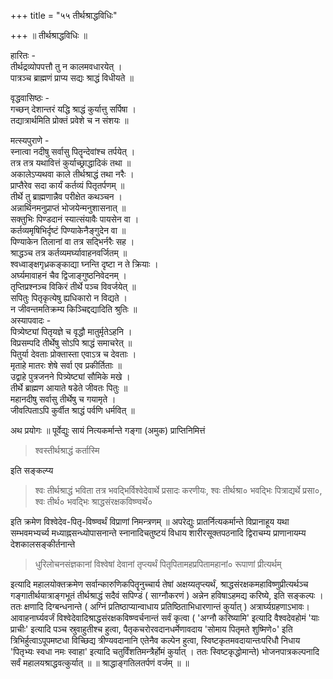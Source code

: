 +++
title = "५५ तीर्थश्राद्धविधिः"

+++
॥ तीर्थश्राद्धविधिः ॥

हारितः -  
तीर्थद्रव्योपपत्तौ तु न कालमवधारयेत् ।  
पात्रञ्च ब्राह्मणं प्राप्य सद्यः श्राद्धं विधीयते ॥

वृद्धवासिष्ठः -  
गच्छन् देशान्तरं यद्धि श्राद्धं कुर्यात्तु सर्पिषा ।  
तद्यात्रार्थमिति प्रोक्तं प्रवेशे च न संशयः ॥

मत्स्यपुराणे -  
स्नात्वा नदीषु सर्वासु पितॄन्देवांश्च तर्पयेत् ।  
तत्र तत्र यथावित्तं कुर्याच्छ्राद्धादिकं तथा ॥  
अकालेऽप्यथवा काले तीर्थश्राद्धं तथा नरैः ।  
प्राप्तैरेव सदा कार्यं कर्तव्यं पितृतर्पणम् ॥  
तीर्थे तु ब्राह्मणान्नैव परीक्षेत कथञ्चन ।  
अन्नार्थिनमनुप्राप्तं भोजयेन्मनुशासनात् ॥  
सक्तुभिः पिण्डदानं स्यात्संयावैः पायसेन वा ।  
कर्तव्यमृषिभिर्दृष्टं पिण्याकेनैङ्गुदेन वा ॥  
पिण्याकेन तिलानां वा तत्र सद्भिर्नरैः सह ।  
श्राद्धञ्च तत्र कर्तव्यमर्घ्यावाहनवर्जितम् ॥  
श्वध्वाङ्क्षगृध्रकङ्काद्या घ्नन्ति दृष्टा न ते क्रियाः ।  
अर्घ्यमावाहनं चैव द्विजाङ्गुष्ठनिवेदनम् ।  
तृप्तिप्रश्नञ्च विकिरं तीर्थे पञ्च विवर्जयेत् ॥  
सपितुः पितृकृत्येषु ह्यधिकारो न विद्यते ।  
न जीवन्तमतिक्रम्य किञ्चिद्दद्यादिति श्रुतिः ॥  
अस्यापवादः -  
पित्र्येष्ट्यां पितृयज्ञे च वृद्धौ मातुर्मृतेऽहनि ।  
विप्रसम्पदि तीर्थेषु सोऽपि श्राद्धं समाचरेत् ॥  
पितुर्या देवताः प्रोक्तास्ता एवाऽत्र च देवताः ।  
मृताहे मातरः शेषे सर्वा एव प्रकीर्तिताः ॥  
उद्वाहे पुत्रजनने पित्र्येष्ट्यां सौमिके मखे ।  
तीर्थे ब्राह्मण आयाते षडेते जीवतः पितुः ॥  
महानदीषु सर्वासु तीर्थेषु च गयामृते ।  
जीवत्पिताऽपि कुर्वीत श्राद्धं पर्वणि धर्मवित् ॥

अथ प्रयोगः ॥ पूर्वेद्युः सायं नित्यकर्मान्ते गङ्गा (अमुक) प्राप्तिनिमित्तं

> श्वस्तीर्थश्राद्धं कर्तास्मि

इति सङ्कल्प्य

> श्वः तीर्थश्राद्धं भविता तत्र भवद्भिर्विश्वेदेवार्थे प्रसादः करणीयः, श्वः तीर्थश्रा० भवद्भिः पित्राद्यर्थे प्रसा०, श्वः तीर्थ० भवद्भिः श्राद्धसंरक्षकविष्ण्वर्थे०

इति क्रमेण विश्वेदेव-पितृ-विष्ण्वर्थं विप्राणां निमन्त्रणम् ॥ अपरेद्युः प्रातर्नित्यकर्मान्ते विप्रानाहूय यथा सम्भवमभ्यर्च्य मध्याह्नसन्ध्योपासनान्ते स्नानादिचतुष्टयं विधाय शारीरसूक्तपठनादि द्विराचम्य प्राणानायम्य देशकालसङ्कीर्तनान्ते

> धुरिलोचनसंज्ञकानां विश्वेषां देवानां तृप्त्यर्थं पितृपितामहप्रपितामहानां० रूपाणां प्रीत्यर्थम्

इत्यादि महालयोक्तक्रमेण सर्वान्कारुणिकपितॄनुच्चार्य तेषां अक्षय्यतृप्त्यर्थं, श्राद्धसंरक्षकमहाविष्णुप्रीत्यर्थञ्च गङ्गातीर्थयात्राङ्गभूतं तीर्थश्राद्धं सदैवं सपिण्डं ( साग्नौकरणं ) अन्नेन हविषाऽहमद्य करिष्ये, इति सङ्कल्पः । ततः क्षणादि दिग्बन्धनान्ते ( अग्निं प्रतिष्ठाप्यान्वाधाय प्रतिष्ठिताभिधारणान्तं कुर्यात् ) अत्रार्घ्यग्रहणाऽभावः। आवाहनार्घ्यवर्जं विश्वेदेवादिश्राद्धसंरक्षकविष्ण्वर्चनान्तं सर्वं कृत्वा ( 'अग्नौ करिष्यामि' इत्यादि वैश्वदेवहोमं 'याः प्राचीः' इत्यादि पञ्च स्रुवाहुतीश्च हुत्वा, पैतृकचरोरवदानधर्मेणावदाय 'सोमाय पितृमते शुष्मिणे०' इति त्रिभिर्हुत्वाऽपूपमष्टधा विच्छिद्य त्रीण्यवदानानि एतेनैव कल्पेन हुत्वा, स्विष्टकृतमवदायान्तःपरिधौ निधाय 'पितृभ्यः स्वधा नमः स्वाहा' इत्यादि चतुर्विंशतिमन्त्रैर्होमं कुर्यात् । ततः स्विष्टकृद्धोमान्ते) भोजनपात्रकल्पनादि सर्वं महालयश्राद्धवत्कुर्यात् ॥ ॥ श्राद्धाङ्गतिलतर्पणं वर्जम् ॥ ॥
